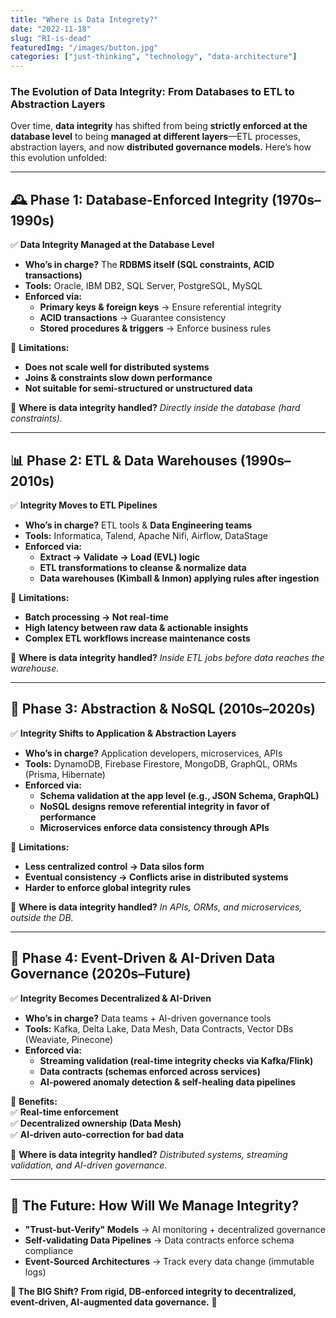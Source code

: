 ```yaml
---
title: "Where is Data Integrety?"
date: "2022-11-18"
slug: "RI-is-dead"
featuredImg: "/images/button.jpg"
categories: ["just-thinking", "technology", "data-architecture"]
---
```


### **The Evolution of Data Integrity: From Databases to ETL to Abstraction Layers**  

Over time, **data integrity** has shifted from being **strictly enforced at the database level** to being **managed at different layers**—ETL processes, abstraction layers, and now **distributed governance models.** Here’s how this evolution unfolded:

---

## **🕰️ Phase 1: Database-Enforced Integrity (1970s–1990s)**
✅ **Data Integrity Managed at the Database Level**  
- **Who’s in charge?** The **RDBMS itself (SQL constraints, ACID transactions)**  
- **Tools:** Oracle, IBM DB2, SQL Server, PostgreSQL, MySQL  
- **Enforced via:**  
  - **Primary keys & foreign keys** → Ensure referential integrity  
  - **ACID transactions** → Guarantee consistency  
  - **Stored procedures & triggers** → Enforce business rules  

📌 **Limitations:**  
- **Does not scale well for distributed systems**  
- **Joins & constraints slow down performance**  
- **Not suitable for semi-structured or unstructured data**  

👀 **Where is data integrity handled?** *Directly inside the database (hard constraints).*

---

## **📊 Phase 2: ETL & Data Warehouses (1990s–2010s)**
✅ **Integrity Moves to ETL Pipelines**  
- **Who’s in charge?** ETL tools & **Data Engineering teams**  
- **Tools:** Informatica, Talend, Apache Nifi, Airflow, DataStage  
- **Enforced via:**  
  - **Extract → Validate → Load (EVL) logic**  
  - **ETL transformations to cleanse & normalize data**  
  - **Data warehouses (Kimball & Inmon) applying rules after ingestion**  

📌 **Limitations:**  
- **Batch processing → Not real-time**  
- **High latency between raw data & actionable insights**  
- **Complex ETL workflows increase maintenance costs**  

👀 **Where is data integrity handled?** *Inside ETL jobs before data reaches the warehouse.*

---

## **🚀 Phase 3: Abstraction & NoSQL (2010s–2020s)**
✅ **Integrity Shifts to Application & Abstraction Layers**  
- **Who’s in charge?** Application developers, microservices, APIs  
- **Tools:** DynamoDB, Firebase Firestore, MongoDB, GraphQL, ORMs (Prisma, Hibernate)  
- **Enforced via:**  
  - **Schema validation at the app level (e.g., JSON Schema, GraphQL)**  
  - **NoSQL designs remove referential integrity in favor of performance**  
  - **Microservices enforce data consistency through APIs**  

📌 **Limitations:**  
- **Less centralized control → Data silos form**  
- **Eventual consistency → Conflicts arise in distributed systems**  
- **Harder to enforce global integrity rules**  

👀 **Where is data integrity handled?** *In APIs, ORMs, and microservices, outside the DB.*

---

## **🧠 Phase 4: Event-Driven & AI-Driven Data Governance (2020s–Future)**
✅ **Integrity Becomes Decentralized & AI-Driven**  
- **Who’s in charge?** Data teams + AI-driven governance tools  
- **Tools:** Kafka, Delta Lake, Data Mesh, Data Contracts, Vector DBs (Weaviate, Pinecone)  
- **Enforced via:**  
  - **Streaming validation (real-time integrity checks via Kafka/Flink)**  
  - **Data contracts (schemas enforced across services)**  
  - **AI-powered anomaly detection & self-healing data pipelines**  

📌 **Benefits:**  
✅ **Real-time enforcement**  
✅ **Decentralized ownership (Data Mesh)**  
✅ **AI-driven auto-correction for bad data**  

👀 **Where is data integrity handled?** *Distributed systems, streaming validation, and AI-driven governance.*

---

## **🔮 The Future: How Will We Manage Integrity?**
- **"Trust-but-Verify" Models** → AI monitoring + decentralized governance  
- **Self-validating Data Pipelines** → Data contracts enforce schema compliance  
- **Event-Sourced Architectures** → Track every data change (immutable logs)  

**🛑 The BIG Shift?** **From rigid, DB-enforced integrity to decentralized, event-driven, AI-augmented data governance.** 🚀